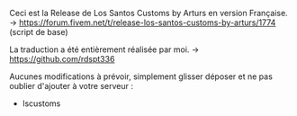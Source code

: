 Ceci est la Release de Los Santos Customs by Arturs en version Française.
-> https://forum.fivem.net/t/release-los-santos-customs-by-arturs/1774 (script de base)

La traduction a été entièrement réalisée par moi.
-> https://github.com/rdspt336

Aucunes modifications à prévoir, simplement glisser déposer et ne pas oublier d'ajouter à votre serveur :
- lscustoms